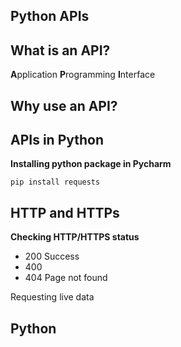 ## Python APIs

## What is an API?
**A**pplication **P**rogramming **I**nterface 

## Why use an API?

## APIs in Python

**Installing python package in Pycharm**

`pip install requests`

## HTTP and HTTPs
**Checking HTTP/HTTPS status**
* 200  Success
* 400 
* 404 Page not found 

Requesting live data 

## Python 
